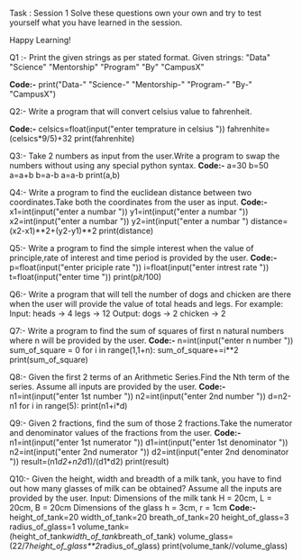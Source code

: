 Task : Session 1
 Solve these questions own your own and try to test yourself what you have learned in the 
session.

 Happy Learning!
 
 Q1 :- Print the given strings as per stated format.
 Given strings:
 "Data" "Science" "Mentorship" "Program"
 "By" "CampusX"
 
 **Code:-**
 print("Data-" "Science-" "Mentorship-" "Program-" "By-" "CampusX")


 Q2:- Write a program that will convert celsius value to fahrenheit.

**Code:-**
  celsics=float(input("enter temprature in celsius "))
  fahrenhite=(celsics*9/5)+32
  print(fahrenhite)


 Q3:- Take 2 numbers as input from the user.Write a program to swap 
the numbers without using any special python syntax.
**Code:-**
a=30
b=50
a=a+b
b=a-b
a=a-b
print(a,b)


 Q4:- Write a program to find the euclidean distance between two 
coordinates.Take both the coordinates from the user as input.
**Code:-**
x1=int(input("enter a numbar "))
y1=int(input("enter a numbar "))
x2=int(input("enter a numbar "))
y2=int(input("enter a numbar ")
distance=(x2-x1)**2+(y2-y1)**2
print(distance)


 Q5:- Write a program to find the simple interest when the value of 
principle,rate of interest and time period is provided by the user.
**Code:-**
p=float(input("enter priciple rate "))
i=float(input("enter intrest rate "))
t=float(input("enter time "))
print(p*i*t/100)
 
 Q6:- Write a program that will tell the number of dogs and chicken are 
there when the user will provide the value of total heads and legs.
 For example: Input: heads -> 4 legs -> 12  Output: dogs -> 2 chicken -> 2
 

 Q7:- Write a program to find the sum of squares of first n natural 
numbers where n will be provided by the user.
**Code:-**
n=int(input("enter n number "))
sum_of_square = 0
for i in range(1,1+n):
  sum_of_square+=i**2
print(sum_of_square)


 Q8:- Given the first 2 terms of an Arithmetic Series.Find the Nth term 
of the series. Assume all inputs are provided by the user.
**Code:-**
n1=int(input("enter 1st number "))
n2=int(input("enter 2nd number "))
d=n2-n1
for i in range(5):
  print(n1+i*d)

 Q9:- Given 2 fractions, find the sum of those 2 fractions.Take the 
numerator and denominator values of the fractions from the user.
**Code:-**
n1=int(input("enter 1st numerator "))
d1=int(input("enter 1st denominator "))
n2=int(input("enter 2nd numerator "))
d2=int(input("enter 2nd denominator "))
result=(n1*d2+n2*d1)/(d1*d2)
print(result)


 Q10:- Given the height, width and breadth of a milk tank, you have to 
find out how many glasses of milk can be obtained? Assume all the inputs are provided by the user.
Input: Dimensions of the milk tank H = 20cm, L = 20cm, B = 20cm  Dimensions of the glass h = 
3cm, r = 1cm
**Code:-**
height_of_tank=20
width_of_tank=20
breath_of_tank=20
height_of_glass=3
radius_of_glass=1
volume_tank=(height_of_tank*width_of_tank*breath_of_tank)
volume_glass=(22/7*height_of_glass**2*radius_of_glass)
print(volume_tank//volume_glass)
